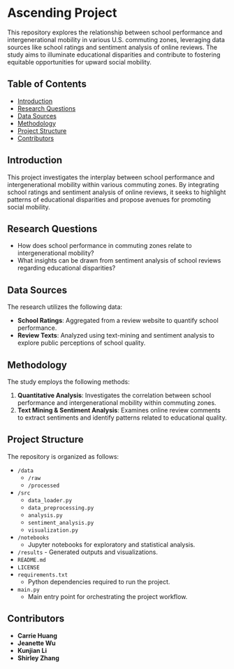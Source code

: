 # Ascending Project

This repository explores the relationship between school performance and intergenerational mobility in various U.S. commuting zones, leveraging data sources like school ratings and sentiment analysis of online reviews. The study aims to illuminate educational disparities and contribute to fostering equitable opportunities for upward social mobility.

## Table of Contents
  - [Introduction](#introduction)
  - [Research Questions](#research-questions)
  - [Data Sources](#data-sources)
  - [Methodology](#methodology)
  - [Project Structure](#project-structure)
  - [Contributors](#contributors)

## Introduction
This project investigates the interplay between school performance and intergenerational mobility within various commuting zones. By integrating school ratings and sentiment analysis of online reviews, it seeks to highlight patterns of educational disparities and propose avenues for promoting social mobility.

## Research Questions
- How does school performance in commuting zones relate to intergenerational mobility?
- What insights can be drawn from sentiment analysis of school reviews regarding educational disparities?

## Data Sources
The research utilizes the following data:
- **School Ratings**: Aggregated from a review website to quantify school performance.
- **Review Texts**: Analyzed using text-mining and sentiment analysis to explore public perceptions of school quality.

## Methodology
The study employs the following methods:
1. **Quantitative Analysis**: Investigates the correlation between school performance and intergenerational mobility within commuting zones.
2. **Text Mining & Sentiment Analysis**: Examines online review comments to extract sentiments and identify patterns related to educational quality.

## Project Structure
The repository is organized as follows:
- `/data` 
  - `/raw` 
  - `/processed` 
- `/src`
  - `data_loader.py` 
  - `data_preprocessing.py`
  - `analysis.py` 
  - `sentiment_analysis.py` 
  - `visualization.py` 
- `/notebooks`
  - Jupyter notebooks for exploratory and statistical analysis.
- `/results` - Generated outputs and visualizations.
- `README.md`
- `LICENSE`
- `requirements.txt`
  - Python dependencies required to run the project.
- `main.py`
  - Main entry point for orchestrating the project workflow.

## Contributors
- **Carrie Huang**
- **Jeanette Wu**
- **Kunjian Li**
- **Shirley Zhang**
